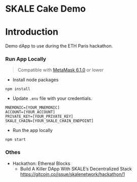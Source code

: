 
# SKALE Cake Demo

# Introduction

Demo dApp to use during the ETH Paris hackathon.


### Run App Locally

> Compatible with [MetaMask 6.1.0](https://github.com/MetaMask/metamask-extension/releases/tag/v6.1.0) or lower
    
+ Install node packages

```
npm install
```

+ Update `.env` file with your credentials.

```
MNEMONIC=[YOUR_MNEMONIC]
ACCOUNT=[YOUR_ACCOUNT]
PRIVATE_KEY=[YOUR_PRIVATE_KEY]
SKALE_CHAIN=[YOUR_SKALE_CHAIN_ENDPOINT]
```

+ Run the app locally

```
npm start
```


### Othes
- Hackathon: Ethereal Blocks
  - Build A Killer DApp With SKALE’s Decentralized Stack
https://gitcoin.co/issue/skalenetwork/hackathon/1
    



